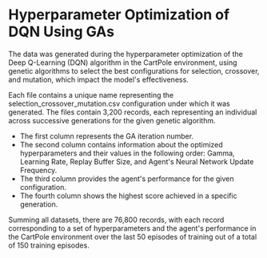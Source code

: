 # Hyperparameter Optimization of DQN Using GAs
 The data was generated during the hyperparameter optimization of the Deep Q-Learning (DQN) algorithm in the CartPole environment, using genetic algorithms to select the best configurations for selection, crossover, and mutation, which impact the model's effectiveness.

Each file contains a unique name representing the selection_crossover_mutation.csv configuration under which it was generated. The files contain 3,200 records, each representing an individual across successive generations for the given genetic algorithm.

- The first column represents the GA iteration number.
- The second column contains information about the optimized hyperparameters and their values in the following order: Gamma, Learning Rate, Replay Buffer Size, and Agent's Neural Network Update Frequency.
- The third column provides the agent's performance for the given configuration.
- The fourth column shows the highest score achieved in a specific generation.

Summing all datasets, there are 76,800 records, with each record corresponding to a set of hyperparameters and the agent's performance in the CartPole environment over the last 50 episodes of training out of a total of 150 training episodes.
